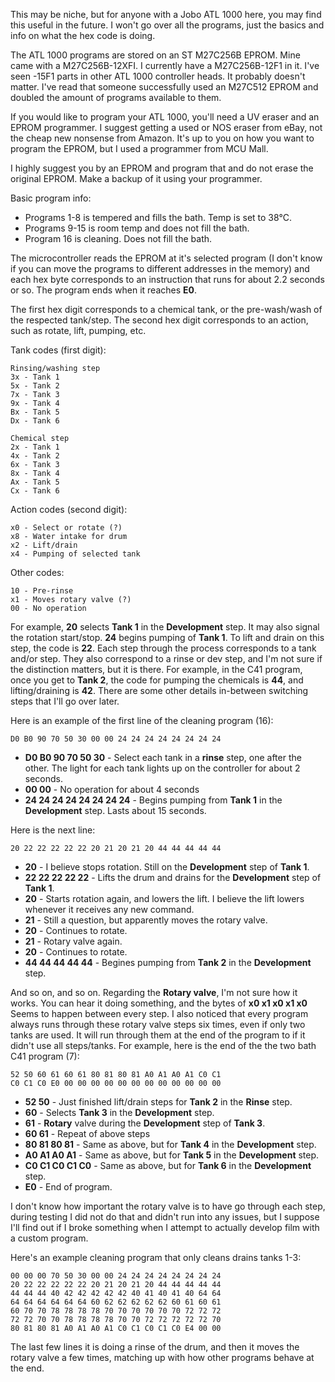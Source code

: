 This may be niche, but for anyone with a Jobo ATL 1000 here, you may find this useful in the future. I won't go over all the programs, just the basics and info on what the hex code is doing.

The ATL 1000 programs are stored on an ST M27C256B EPROM. Mine came with a M27C256B-12XFI. I currently have a M27C256B-12F1 in it. I've seen -15F1 parts in other ATL 1000 controller heads. It probably doesn't matter. I've read that someone successfully used an M27C512 EPROM and doubled the amount of programs available to them.

If you would like to program your ATL 1000, you'll need a UV eraser and an EPROM programmer. I suggest getting a used or NOS eraser from eBay, not the cheap new nonsense from Amazon. It's up to you on how you want to program the EPROM, but I used a programmer from MCU Mall.

I highly suggest you by an EPROM and program that and do not erase the original EPROM. Make a backup of it using your programmer.

Basic program info:

* Programs 1-8 is tempered and fills the bath. Temp is set to 38°C.
* Programs 9-15 is room temp and does not fill the bath.
* Program 16 is cleaning. Does not fill the bath.

The microcontroller reads the EPROM at it's selected program (I don't know if you can move the programs to different addresses in the memory) and each hex byte corresponds to an instruction that runs for about 2.2 seconds or so. The program ends when it reaches **E0**.

The first hex digit corresponds to a chemical tank, or the pre-wash/wash of the respected tank/step. The second hex digit corresponds to an action, such as rotate, lift, pumping, etc. 

Tank codes (first digit):

    Rinsing/washing step
    3x - Tank 1
    5x - Tank 2
    7x - Tank 3
    9x - Tank 4
    Bx - Tank 5
    Dx - Tank 6

    Chemical step
    2x - Tank 1
    4x - Tank 2
    6x - Tank 3
    8x - Tank 4
    Ax - Tank 5
    Cx - Tank 6

Action codes (second digit):

    x0 - Select or rotate (?)
    x8 - Water intake for drum
    x2 - Lift/drain
    x4 - Pumping of selected tank

Other codes:

    10 - Pre-rinse
    x1 - Moves rotary valve (?)
    00 - No operation

For example, **20** selects **Tank 1** in the **Development** step. It may also signal the rotation start/stop. **24** begins pumping of **Tank 1**. To lift and drain on this step, the code is **22**. Each step through the process corresponds to a tank and/or step. They also correspond to a rinse or dev step, and I'm not sure if the distinction matters, but it is there. For example, in the C41 program, once you get to **Tank 2**, the code for pumping the chemicals is **44**, and lifting/draining is **42**. There are some other details in-between switching steps that I'll go over later.

Here is an example of the first line of the cleaning program (16):

    D0 B0 90 70 50 30 00 00 24 24 24 24 24 24 24 24

* **D0 B0 90 70 50 30** - Select each tank in a **rinse** step, one after the other. The light for each tank lights up on the controller for about 2 seconds.
* **00 00**  - No operation for about 4 seconds
* **24 24 24 24 24 24 24 24** - Begins pumping from **Tank 1** in the **Development** step. Lasts about 15 seconds.

Here is the next line:

    20 22 22 22 22 22 20 21 20 21 20 44 44 44 44 44

* **20** - I believe stops rotation. Still on the **Development** step of **Tank 1**.
* **22 22 22 22 22** - Lifts the drum and drains for the **Development** step of **Tank 1**.
* **20** - Starts rotation again, and lowers the lift. I believe the lift lowers whenever it receives any new command.
* **21** - Still a question, but apparently moves the rotary valve.
* **20** - Continues to rotate.
* **21** - Rotary valve again.
* **20** - Continues to rotate.
* **44 44 44 44 44** - Begines pumping from **Tank 2** in the **Development** step.


And so on, and so on. Regarding the **Rotary valve**, I'm not sure how it works. You can hear it doing something, and the bytes of **x0 x1 x0 x1 x0** Seems to happen between every step. I also noticed that every program always runs through these rotary valve steps six times, even if only two tanks are used. It will run through them at the end of the program to if it didn't use all steps/tanks. For example, here is the end of the the two bath C41 program (7):

    52 50 60 61 60 61 80 81 80 81 A0 A1 A0 A1 C0 C1
    C0 C1 C0 E0 00 00 00 00 00 00 00 00 00 00 00 00

* **52 50** - Just finished lift/drain steps for **Tank 2** in the **Rinse** step.
* **60** - Selects **Tank 3** in the **Development** step.
* **61** - **Rotary** valve during the **Development** step of **Tank 3**.
* **60 61** - Repeat of above steps
* **80 81 80 81** - Same as above, but for **Tank 4** in the **Development** step.
* **A0 A1 A0 A1** - Same as above, but for **Tank 5** in the **Development** step.
* **C0 C1 C0 C1 C0** - Same as above, but for **Tank 6** in the **Development** step.
* **E0** - End of program.

I don't know how important the rotary valve is to have go through each step, during testing I did not do that and didn't run into any issues, but I suppose I'll find out if I broke something when I attempt to actually develop film with a custom program.

Here's an example cleaning program that only cleans drains tanks 1-3:

    00 00 00 70 50 30 00 00 24 24 24 24 24 24 24 24
    20 22 22 22 22 22 20 21 20 21 20 44 44 44 44 44
    44 44 44 40 42 42 42 42 42 40 41 40 41 40 64 64
    64 64 64 64 64 64 60 62 62 62 62 62 60 61 60 61
    60 70 70 78 78 78 78 70 70 70 70 70 70 72 72 72
    72 72 70 70 78 78 78 78 70 70 72 72 72 72 72 70
    80 81 80 81 A0 A1 A0 A1 C0 C1 C0 C1 C0 E4 00 00

The last few lines it is doing a rinse of the drum, and then it moves the rotary valve a few times, matching up with how other programs behave at the end.
